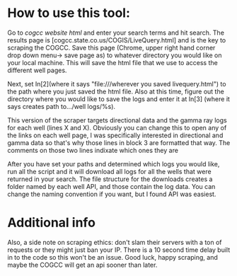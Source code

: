 # How to use this tool:

Go to *cogcc website html* and enter your search terms and hit search. The results page is [cogcc.state.co.us/COGIS/LiveQuery.html] and is the key to scraping the COGCC. Save this page (Chrome, upper right hand corner drop down menu-> save page as) to whatever directory you would like on your local machine. This will save the html file that we use to access the different well pages. 

Next, set In[2](where it says "file:///wherever you saved livequery.html") to the path where you just saved the html file. Also at this time, figure out the directory where you would like to save the logs and enter it at In[3] (where it says creates path to.../well logs/%s). 

This version of the scraper targets directional data and the gamma ray logs for each well (lines X and X). Obviously you can change this to open any of the links on each well page, I was specifically interested in directional and gamma data so that's why those lines in block 3 are formatted that way. The comments on those two lines indixate which ones they are

After you have set your paths and determined which logs you would like, run all the script and it will download all logs for all the wells that were returned in your search. The file structure for the downloads creates a folder named by each well API, and those contain the log data. You can change the naming convention if you want, but I found API was easiest. 

# Additional info
Also, a side note on scraping ethics: don't slam their servers with a ton of requests or they might just ban your IP. There is a 10 second time delay built in to the code so this won't be an issue. Good luck, happy scraping, and maybe the COGCC will get an api sooner than later.
